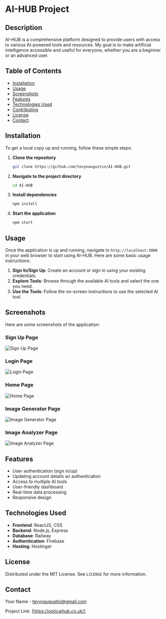 # AI-HUB Project

## Description

AI-HUB is a comprehensive platform designed to provide users with access to various AI-powered tools and resources. My goal is to make artificial intelligence accessible and useful for everyone, whether you are a beginner or an advanced user.

## Table of Contents

- [Installation](#installation)
- [Usage](#usage)
- [Screenshots](#screenshots)
- [Features](#features)
- [Technologies Used](#technologies-used)
- [Contributing](#contributing)
- [License](#license)
- [Contact](#contact)

## Installation

To get a local copy up and running, follow these simple steps:

1. **Clone the repository**
    ```bash
    git clone https://github.com/tevynaugustin/AI-HUB.git
    ```
2. **Navigate to the project directory**
    ```bash
    cd AI-HUB
    ```
3. **Install dependencies**
    ```bash
    npm install
    ```
4. **Start the application**
    ```bash
    npm start
    ```

## Usage

Once the application is up and running, navigate to `http://localhost:3000` in your web browser to start using AI-HUB. Here are some basic usage instructions:

1. **Sign In/Sign Up**: Create an account or sign in using your existing credentials.
2. **Explore Tools**: Browse through the available AI tools and select the one you need.
3. **Use the Tools**: Follow the on-screen instructions to use the selected AI tool.

## Screenshots

Here are some screenshots of the application:

### Sign Up Page
![Sign Up Page](https://github.com/tevynaugustin/AI-Hub/assets/94698766/a637c4f1-edaa-4879-9ee3-9e23cf71f217)


### Login Page
![Login Page](https://github.com/tevynaugustin/AI-Hub/assets/94698766/4309c177-48be-4bf1-9642-fb48c1109fdc)

### Home Page
![Home Page](https://github.com/tevynaugustin/AI-Hub/assets/94698766/a4e8d076-e409-433e-a20a-679933c5b161)

### Image Generator Page
![Image Generator Page](https://github.com/tevynaugustin/AI-Hub/assets/94698766/67ffb0d1-8c95-4013-8ce7-2bb1f6ff6e28)


### Image Analyzer Page
![Image Analyzer Page](https://github.com/tevynaugustin/AI-Hub/assets/94698766/dcc4a2ac-00bb-4b62-8c26-ee4c50498430)



## Features

- User authentication (sign in/up)
- Updating account details w/ authentication
- Access to multiple AI tools
- User-friendly dashboard
- Real-time data processing
- Responsive design

## Technologies Used

- **Frontend**: ReactJS, CSS
- **Backend**: Node.js, Express
- **Database**: Railway
- **Authentication**: Firebase
- **Hosting**: Hostinger

## License

Distributed under the MIT License. See `LICENSE` for more information.

## Contact

Your Name - [tevynaugustin@gmail.com](mailto:tevynaugustin@gmail.com)

Project Link: [https://opticaihub.co.uk/]
